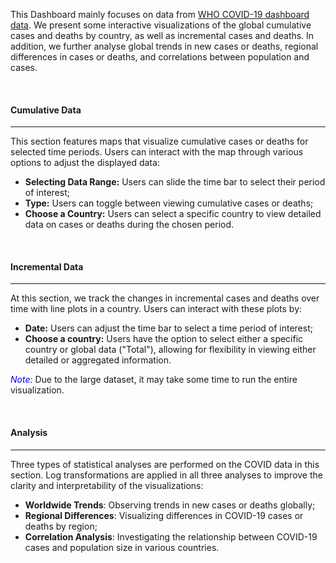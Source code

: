 This Dashboard mainly focuses on data from [WHO COVID-19 dashboard data](https://data.who.int/dashboards/covid19/data?n=c). We present some interactive visualizations of the global cumulative cases and deaths by country, as well as incremental cases and deaths. In addition, we further analyse global trends in new cases or deaths, regional differences in cases or deaths, and correlations between population and cases.

 

<h4>Cumulative Data</h4>
<hr style="margin-top: 0;">

This section features maps that visualize cumulative cases or deaths for selected time periods. Users can interact with the map through various options to adjust the displayed data:

-   **Selecting Data Range:** Users can slide the time bar to select their period of interest;
-   **Type:** Users can toggle between viewing cumulative cases or deaths;
-   **Choose a Country:** Users can select a specific country to view detailed data on cases or deaths during the chosen period.

 

<h4>Incremental Data</h4>
<hr style="margin-top: 0;">

At this section, we track the changes in incremental cases and deaths over time with line plots in a country. Users can interact with these plots by:

-   **Date:** Users can adjust the time bar to select a time period of interest;
-   **Choose a country:** Users have the option to select either a specific country or global data ("Total"), allowing for flexibility in viewing either detailed or aggregated information.

<span style="color:blue"> *Note:* </span> Due to the large dataset, it may take some time to run the entire visualization.

 

<h4>Analysis</h4>

<hr style="margin-top: 0;">

Three types of statistical analyses are performed on the COVID data in this section. Log transformations are applied in all three analyses to improve the clarity and interpretability of the visualizations:

-   **Worldwide Trends**: Observing trends in new cases or deaths globally;
-   **Regional Differences**: Visualizing differences in COVID-19 cases or deaths by region;
-   **Correlation Analysis**: Investigating the relationship between COVID-19 cases and population size in various countries.

 
